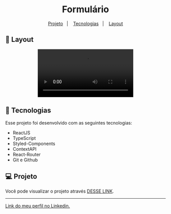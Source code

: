 <h1 align="center"> Formulário </h1>

<p align="center">
  <a href="#-projeto">Projeto</a>&nbsp;&nbsp;&nbsp;|&nbsp;&nbsp;&nbsp;
  <a href="#-tecnologias">Tecnologias</a>&nbsp;&nbsp;&nbsp;|&nbsp;&nbsp;&nbsp;
  <a href="#-layout">Layout</a>
</p>

## 🔖 Layout

<p align="center">
  <video src="https://user-images.githubusercontent.com/111329429/207599760-42ea6ada-cb98-4d78-afd9-a1124e5ba85e.mp4">
</p>

## 🚀 Tecnologias

Esse projeto foi desenvolvido com as seguintes tecnologias:

- ReactJS
- TypeScript
- Styled-Components
- ContextAPI
- React-Router
- Git e Github

## 💻 Projeto

Você pode visualizar o projeto através [DESSE LINK](https://form-87d4f.web.app/).

---

[Link do meu perfil no Linkedin.](https://www.linkedin.com/in/felipe-moises-4a1b58248/)
